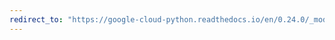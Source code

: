 ```yaml
---
redirect_to: "https://google-cloud-python.readthedocs.io/en/0.24.0/_modules/google/cloud/monitoring/query.html"
---
```

